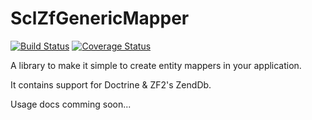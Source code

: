 SclZfGenericMapper
==================

[![Build Status](https://travis-ci.org/SCLInternet/SclZfGenericMapper.png?branch=master)](https://travis-ci.org/SCLInternet/SclZfGenericMapper)
[![Coverage Status](https://coveralls.io/repos/SCLInternet/SclZfGenericMapper/badge.png)](https://coveralls.io/r/SCLInternet/SclZfGenericMapper)

A library to make it simple to create entity mappers in your application.

It contains support for Doctrine & ZF2's ZendDb.

Usage docs comming soon...
